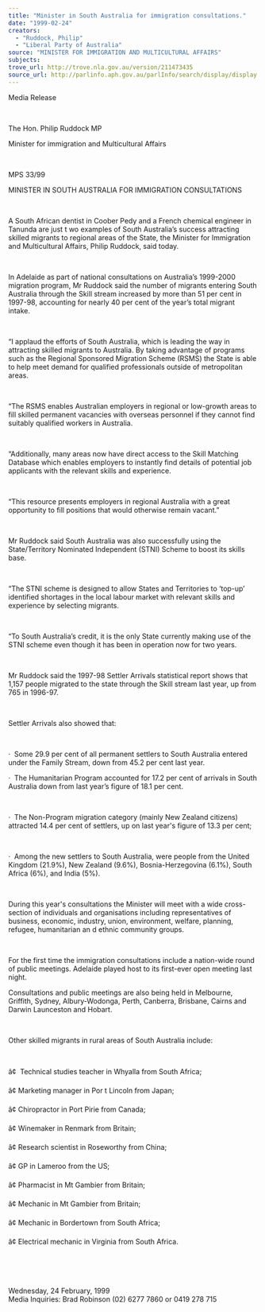 ```yaml
---
title: "Minister in South Australia for immigration consultations."
date: "1999-02-24"
creators:
  - "Ruddock, Philip"
  - "Liberal Party of Australia"
source: "MINISTER FOR IMMIGRATION AND MULTICULTURAL AFFAIRS"
subjects:
trove_url: http://trove.nla.gov.au/version/211473435
source_url: http://parlinfo.aph.gov.au/parlInfo/search/display/display.w3p;query=Id%3A%22media/pressrel/BN406%22
---
```


   

  Media Release

  

  The Hon. Philip Ruddock MP

  Minister for immigration and Multicultural Affairs

  

 MPS 33/99

  MINISTER IN SOUTH AUSTRALIA FOR IMMIGRATION 
CONSULTATIONS

  

  A South African dentist in Coober Pedy and a French chemical engineer 
in Tanunda are just t wo examples of South Australia’s success 
attracting skilled migrants to regional areas of the State, the Minister 
for Immigration and Multicultural Affairs, Philip Ruddock, said today.

  

 In Adelaide as part of national consultations on Australia’s 
1999-2000 migration program, Mr Ruddock said the number of migrants 
entering South Australia through the Skill stream increased by more 
than 51 per cent in 1997-98, accounting for nearly 40 per cent of the 
year’s total migrant intake.

  

 “I applaud the efforts of South Australia, which 
is leading the way in attracting skilled migrants to Australia. By taking 
advantage of programs such as the   Regional Sponsored Migration Scheme  (RSMS) the State is able 
to help meet demand for qualified professionals outside of metropolitan 
areas.

  

 “The RSMS enables Australian employers in regional 
or low-growth areas to fill skilled permanent vacancies with overseas 
personnel if they cannot find suitably qualified workers in Australia.

  

 “Additionally, many areas now have direct access 
to the Skill Matching Database which enables employers to instantly 
find details of potential job applicants with the relevant skills and 
experience.

  

 “This resource presents employers in regional Australia 
with a great opportunity to fill positions that would otherwise remain 
vacant.”

  

 Mr Ruddock said South Australia was also successfully 
using the State/Territory Nominated Independent (STNI) Scheme to boost 
its skills base.

  

 “The STNI scheme is designed to allow States and 
Territories to ‘top-up’ identified shortages in the local labour 
market with relevant skills and experience by selecting migrants.

  

 “To South Australia’s credit, it is the only State 
currently making use of the STNI scheme even though it has been in operation 
now for two years.

  

 Mr Ruddock said the 1997-98   Settler Arrivals  statistical report shows that 1,157 people 
migrated to the state through the Skill stream last year, up from 765 
in 1996-97.

  

  Settler Arrivals also showed that:

  

  ·  Some 29.9 per cent of all permanent settlers to South Australia 
entered under the Family Stream, down from 45.2 per cent last year.

  ·  The 
Humanitarian Program accounted for 17.2 per cent of arrivals in South 
Australia down from last year’s figure of 18.1 per cent.

  

  ·  The 
Non-Program migration category (mainly New Zealand citizens) attracted 
14.4 per cent of settlers, up on last year's figure of 13.3 per cent;

  

  ·  Among the new settlers to South Australia, were people from 
the United Kingdom (21.9%), New Zealand (9.6%), Bosnia-Herzegovina (6.1%), 
South Africa (6%), and India (5%).

  

  During this year's consultations the Minister will meet with a wide 
cross-section of individuals and organisations including representatives 
of business, economic, industry, union, environment, welfare, planning, 
refugee, humanitarian an d ethnic community groups.

  

 For the first time the immigration consultations include 
a nation-wide round of public meetings. Adelaide played host to its 
first-ever open meeting last night.

 Consultations and public meetings are also being held 
in Melbourne, Griffith, Sydney, Albury-Wodonga, Perth, Canberra, Brisbane, 
Cairns and Darwin Launceston and Hobart. 

  

 Other skilled migrants in rural areas of South Australia 
include:

  

  â¢   Technical studies 
teacher in Whyalla from South Africa;

  â¢ Marketing manager 
in Por t Lincoln from Japan;

 â¢ Chiropractor 
in Port Pirie from Canada;

 â¢ Winemaker 
in Renmark from Britain;

 â¢ Research 
scientist in Roseworthy from China;

 â¢ GP 
in Lameroo from the US;

 â¢ Pharmacist 
in Mt Gambier from Britain;

 â¢ Mechanic 
in Mt Gambier from Britain;

 â¢ Mechanic 
in Bordertown from South Africa;

 â¢ Electrical 
mechanic in Virginia from South Africa.

  

  

  Wednesday, 24 February, 1999   
Media Inquiries: Brad Robinson (02) 6277 7860 or 0419 278 715

